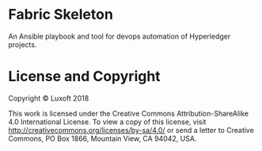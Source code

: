 # Fabric Skeleton
An Ansible playbook and tool for devops automation of Hyperledger projects.

# License and Copyright

Copyright © Luxoft 2018

This work is licensed under the Creative Commons Attribution-ShareAlike 4.0 International License. To view a copy of this license, visit http://creativecommons.org/licenses/by-sa/4.0/ or send a letter to Creative Commons, PO Box 1866, Mountain View, CA 94042, USA.
